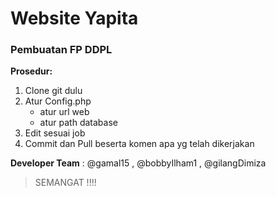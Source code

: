 # Website Yapita
### Pembuatan FP DDPL

**Prosedur:** 


1. Clone git dulu
2. Atur Config.php 
   * atur url web
   * atur path database
3. Edit sesuai job
4. Commit dan Pull beserta komen apa yg telah dikerjakan


**Developer Team** : @gamal15 , @bobbyIlham1 , @gilangDimiza

> SEMANGAT !!!!
